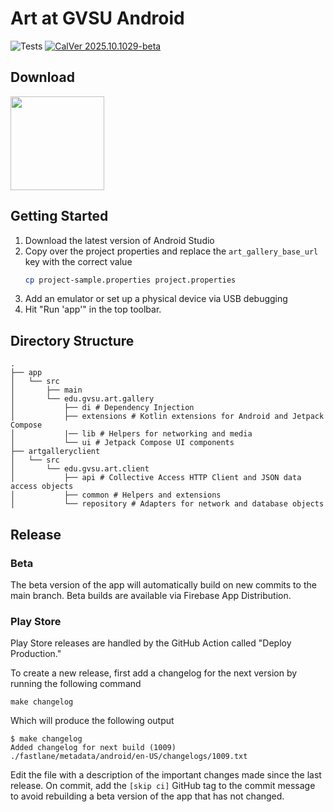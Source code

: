 # Art at GVSU Android

![Tests](https://github.com/gvsucis/art-at-gvsu-ios/actions/workflows/ci.yml/badge.svg) [![CalVer 2025.10.1029-beta][img_version]][url_version]

## Download

<a href="https://play.google.com/store/apps/details?id=edu.gvsu.artmuseum">
  <img src="./site/play-badge.png" width="150px" />
</a>

## Getting Started

1. Download the latest version of Android Studio
1. Copy over the project properties and replace the `art_gallery_base_url` key with the correct value
    ```sh
    cp project-sample.properties project.properties
    ```
1. Add an emulator or set up a physical device via USB debugging
1. Hit "Run 'app'" in the top toolbar.

[img_version]: https://img.shields.io/static/v1.svg?label=CalVer&message=2025.10.1029-beta&color=blue
[url_version]: https://github.com/gvsucis/art-at-gvsu-android

## Directory Structure

```
.
├── app
│   └── src
│       ├── main
│       └── edu.gvsu.art.gallery
│           ├── di # Dependency Injection
│           ├── extensions # Kotlin extensions for Android and Jetpack Compose
│           |── lib # Helpers for networking and media
│           └── ui # Jetpack Compose UI components
├── artgalleryclient
│   └── src
│       └── edu.gvsu.art.client
│           ├── api # Collective Access HTTP Client and JSON data access objects
│           ├── common # Helpers and extensions
│           └── repository # Adapters for network and database objects
```

## Release

### Beta

The beta version of the app will automatically build on new commits to the main branch. Beta builds are available via Firebase App Distribution.

### Play Store

Play Store releases are handled by the GitHub Action called "Deploy Production."

To create a new release, first add a changelog for the next version by running the following command

```shell
make changelog
```

Which will produce the following output

```
$ make changelog
Added changelog for next build (1009)
./fastlane/metadata/android/en-US/changelogs/1009.txt
```

Edit the file with a description of the important changes made since the last release. On commit, add the `[skip ci]` GitHub tag to the commit message to avoid
rebuilding a beta version of the app that has not changed.
